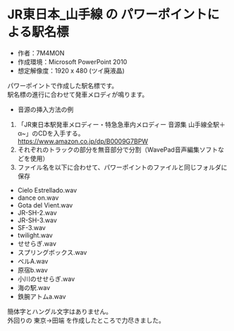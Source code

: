 # JR東日本_山手線 の パワーポイントによる駅名標


* 作者：7M4MON
* 作成環境：Microsoft PowerPoint 2010
* 想定解像度：1920 x 480 (ツイ廃液晶)

パワーポイントで作成した駅名標です。  
駅名標の進行に合わせて発車メロディが鳴ります。  

* 音源の挿入方法の例
1. 「JR東日本駅発車メロディー・特急急車内メロディー 音源集 山手線全駅＋α~」のCDを入手する。  
https://www.amazon.co.jp/dp/B0009G7BPW
1. それぞれのトラックの部分を無音部分で分割（WavePad音声編集ソフトなどを使用）
1. ファイル名を以下に合わせて、パワーポイントのファイルと同じフォルダに保存

* Cielo Estrellado.wav
* dance on.wav
* Gota del Vient.wav
* JR-SH-2.wav
* JR-SH-3.wav
* SF-3.wav
* twilight.wav
* せせらぎ.wav
* スプリングボックス.wav
* ベルA.wav
* 原宿b.wav
* 小川のせせらぎ.wav
* 海の駅.wav
* 鉄腕アトムa.wav

簡体字とハングル文字はありません。  
外回りの 東京→田端 を作成したところで力尽きました。  


